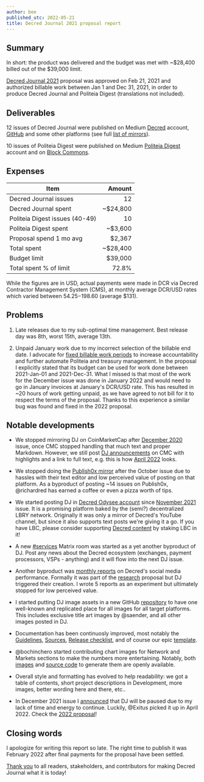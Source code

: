 ```yaml
---
author: bee
published_utc: 2022-05-21
title: Decred Journal 2021 proposal report
---
```


## Summary

In short: the product was delivered and the budget was met with ~$28,400 billed out of the $39,000 limit.

[Decred Journal 2021](https://proposals.decred.org/proposals/1d74b88) proposal was approved on Feb 21, 2021 and authorized billable work between Jan 1 and Dec 31, 2021, in order to produce Decred Journal and Politeia Digest (translations not included).


## Deliverables

12 issues of Decred Journal were published on Medium [Decred](https://medium.com/decred) account, [GitHub](https://xaur.github.io/decred-news/) and some other platforms (see full [list of mirrors](https://xaur.github.io/decred-news/mirrors)).

10 issues of Politeia Digest were published on Medium [Politeia Digest](https://medium.com/politeia-digest) account and on [Block Commons](https://blockcommons.red/politeia-digest/).


## Expenses

| Item                            | Amount   |
|---------------------------------|---------:|
| Decred Journal issues           |       12 |
| Decred Journal spent            | ~$24,800 |
| Politeia Digest issues (40-49)  |       10 |
| Politeia Digest spent           |  ~$3,600 |
| Proposal spend 1 mo avg         |   $2,367 |
| Total spent                     | ~$28,400 |
| Budget limit                    |  $39,000 |
| Total spent % of limit          |    72.8% |

While the figures are in USD, actual payments were made in DCR via Decred Contractor Management System (CMS), at monthly average DCR/USD rates which varied between $54.25-$198.60 (average $131).


## Problems

1. Late releases due to my sub-optimal time management. Best release day was 8th, worst 15th, average 13th.

2. Unpaid January work due to my incorrect selection of the billable end date. I advocate for [fixed billable work periods](https://github.com/decred/politeia/issues/1569) to increase accountability and further automate Politeia and treasury management. In the proposal I explicitly stated that its budget can be used for work done between 2021-Jan-01 and 2021-Dec-31. What I missed is that most of the work for the December issue was done in January 2022 and would need to go in January invoices at January's DCR/USD rate. This has resulted in ~20 hours of work getting unpaid, as we have agreed to not bill for it to respect the terms of the proposal. Thanks to this experience a similar bug was found and fixed in the 2022 proposal.


## Notable developments

- We stopped mirroring DJ on CoinMarketCap after [December 2020](https://coinmarketcap.com/headlines/signals/decred-journal-december-2020-decred/) issue, once CMC stopped handling that much text and proper Markdown. However, we still post [DJ announcements](https://coinmarketcap.com/currencies/decred/news/) on CMC with highlights and a link to full text, e.g. this is how [April 2022](https://coinmarketcap.com/gravity/articles/28375) looks.

- We stopped doing the [Publish0x mirror](https://www.publish0x.com/decredjournal) after the October issue due to hassles with their text editor and low perceived value of posting on that platform. As a byproduct of posting ~14 issues on Publish0x, @richardred has earned a coffee or even a pizza worth of tips.

- We started posting DJ in [Decred Odysee account](https://odysee.com/@Decred:c) since [November 2021](https://odysee.com/@Decred:c/decred-journal-2021-11:3) issue. It is a promising platform baked by the (semi?) decentralized LBRY network. Originally it was only a mirror of Decred's YouTube channel, but since it also supports text posts we're giving it a go. If you have LBC, please consider supporting [Decred content](https://odysee.com/@Decred:c) by staking LBC in it!

- A new [#services](https://chat.decred.org/#/room/#services:decred.org) Matrix room was started as a yet another byproduct of DJ. Post any news about the Decred ecosystem (exchanges, payment processors, VSPs - anything) and it will flow into the next DJ issue.

- Another byproduct was [monthly reports](https://decredcommunity.github.io/social-media-stats/) on Decred's social media performance. Formally it was part of the [research](https://proposals.decred.org/proposals/020b8b0) proposal but DJ triggered their creation. I wrote 5 reports as an experiment but ultimately stopped for low perceived value.

- I started putting DJ image assets in a new GitHub [repository](https://github.com/xaur/decred-journal-files) to have one well-known and replicated place for all images for all target platforms. This includes exclusive title art images by @saender, and all other images posted in DJ.

- Documentation has been continuosly improved, most notably the [Guidelines](https://github.com/xaur/decred-news/blob/docs/guidelines.md), [Sources](https://github.com/xaur/decred-news/blob/docs/sources.md), [Release checklist](https://github.com/xaur/decred-news/blob/docs/release-checklist-template.md), and of course our epic [template](https://github.com/xaur/decred-news/blob/docs/journal-template.md).

- @bochinchero started contributing chart images for Network and Markets sections to make the numbers more entertaining. Notably, both [images](https://github.com/bochinchero/dcrsnapshots) and [source code](https://github.com/bochinchero/decredonchain) to generate them are openly available.

- Overall style and formatting has evolved to help readability: we got a table of contents, short project descriptions in Development, more images, better wording here and there, etc..

- In December 2021 issue I [announced](https://xaur.github.io/decred-news/journal/202112#the-future-of-decred-journal) that DJ will be paused due to my lack of time and energy to continue. Luckily, @Exitus picked it up in April 2022. Check the [2022 proposal](https://proposals.decred.org/record/4fdef29)!


## Closing words

I apologize for writing this report so late. The right time to publish it was February 2022 after final payments for the proposal have been settled.

[Thank you](https://xaur.github.io/decred-news/testimonials) to all readers, stakeholders, and contributors for making Decred Journal what it is today!
